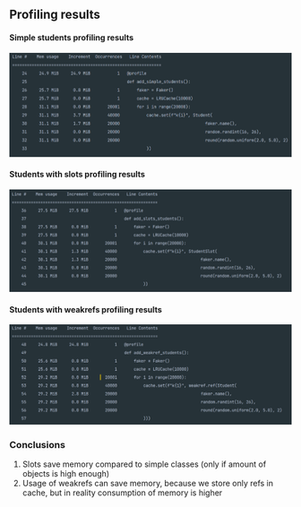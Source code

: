 ## Profiling results
#### Simple students profiling results
![Simple students](simple_student_profiling.png)
#### Students with slots profiling results
![Slots students](slots_student_profiling.png)
#### Students with weakrefs profiling results
![Students with weakrefs](weakrefs_student_profiling.png)
### Conclusions
1) Slots save memory compared to simple classes (only if amount of objects is high enough)
2) Usage of weakrefs can save memory, because we store only refs in cache, but in reality consumption of memory is higher
